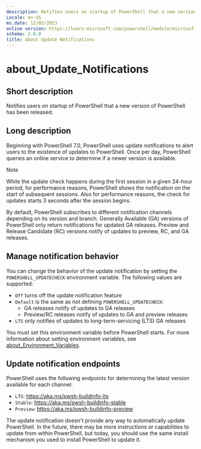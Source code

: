 ```yaml
---
description: Notifies users on startup of PowerShell that a new version of PowerShell has been released.
Locale: en-US
ms.date: 12/02/2023
online version: https://learn.microsoft.com/powershell/module/microsoft.powershell.core/about/about_update_notifications?view=powershell-7.2&WT.mc_id=ps-gethelp
schema: 2.0.0
title: about Update Notifications
---
```


# about_Update_Notifications

## Short description

Notifies users on startup of PowerShell that a new version of PowerShell has
been released.

## Long description

Beginning with PowerShell 7.0, PowerShell uses update notifications to alert
users to the existence of updates to PowerShell. Once per day, PowerShell
queries an online service to determine if a newer version is available.

> [!NOTE]
> While the update check happens during the first session in a given 24-hour
> period, for performance reasons, PowerShell shows the notification on the
> start of subsequent sessions. Also for performance reasons, the check for
> updates starts 3 seconds after the session begins.

By default, PowerShell subscribes to different notification channels depending
on its version and branch. Generally Available (GA) versions of PowerShell only
return notifications for updated GA releases. Preview and Release Candidate
(RC) versions notify of updates to preview, RC, and GA releases.

## Manage notification behavior

You can change the behavior of the update notification by setting the
`POWERSHELL_UPDATECHECK` environment variable. The following values are
supported:

- `Off` turns off the update notification feature
- `Default` is the same as not defining `POWERSHELL_UPDATECHECK`:
  - GA releases notify of updates to GA releases
  - Preview/RC releases notify of updates to GA and preview releases
- `LTS` only notifies of updates to long-term-servicing (LTS) GA releases

You must set this environment variable before PowerShell starts. For more
information about setting environment variables, see
[about_Environment_Variables][01].

## Update notification endpoints

PowerShell uses the following endpoints for determining the latest version
available for each channel:

- `LTS`: <https://aka.ms/pwsh-buildinfo-lts>
- `Stable`: <https://aka.ms/pwsh-buildinfo-stable>
- `Preview`: <https://aka.ms/pwsh-buildinfo-preview>

The update notification doesn't provide any way to automatically update
PowerShell. In the future, there may be more instructions or capabilities to
update from within PowerShell, but today, you should use the same install
mechanism you used to install PowerShell to update it.

<!-- link references -->
[01]: ../about/about_Environment_Variables.md
